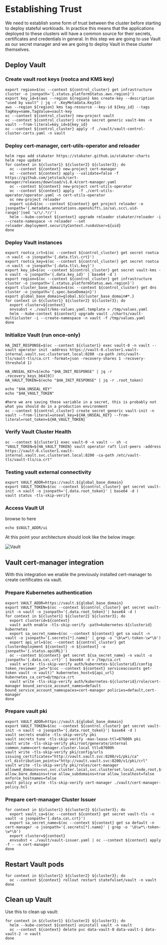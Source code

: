 # Establishing Trust

We need to establish some form of trust between the cluster before starting to deploy stateful workloads.
In practice this means that the applications deployed to these clusters will have a common source for their secrets, certificates and credentials in general.
In this step we are going to use Vault as our secret manager and we are going to deploy Vault in these cluster themselves.

## Deploy Vault

### Create vault root keys (rootca and KMS key)

```shell
export region=$(oc --context ${control_cluster} get infrastructure cluster -o jsonpath='{.status.platformStatus.aws.region}')
export key_id=$(aws --region ${region} kms create-key --description "used by vault" | jq -r .KeyMetadata.KeyId)
aws --region ${region} kms tag-resource --key-id ${key_id} --tags TagKey=name,TagValue=vault-key
oc --context ${control_cluster} new-project vault
oc --context ${control_cluster} create secret generic vault-kms -n vault --from-literal=key_id=${key_id}
oc --context ${control_cluster} apply -f ./vault/vault-control-cluster-certs.yaml -n vault
```

### Deploy cert-manager, cert-utils-operator and reloader

```shell
helm repo add stakater https://stakater.github.io/stakater-charts
helm repo update
for context in ${cluster1} ${cluster2} ${cluster3}; do
  oc --context ${context} new-project cert-manager
  oc --context ${context} apply --validate=false -f https://github.com/jetstack/cert-manager/releases/download/v1.0.4/cert-manager.yaml
  oc --context ${context} new-project cert-utils-operator
  oc --context ${context} apply  -f ./cert-utils-operator/operator.yaml -n cert-utils-operator
  oc new-project reloader
  export uid=$(oc --context ${context} get project reloader -o jsonpath='{.metadata.annotations.openshift\.io/sa\.scc\.uid-range}'|sed 's/\/.*//')
  helm --kube-context ${context} upgrade reloader stakater/reloader -i --create-namespace -n reloader --set reloader.deployment.securityContext.runAsUser=${uid}
done
```

### Deploy Vault instances

```shell
export rootca_crt=$(oc --context ${control_cluster} get secret rootca -n vault -o jsonpath='{.data.tls\.crt}')
export rootca_key=$(oc --context ${control_cluster} get secret rootca -n vault -o jsonpath='{.data.tls\.key}')
export key_id=$(oc --context ${control_cluster} get secret vault-kms -n vault -o jsonpath='{.data.key_id}' | base64 -d )
export region=$(oc --context ${control_cluster} get infrastructure cluster -o jsonpath='{.status.platformStatus.aws.region}')
export cluster_base_domain=$(oc --context ${control_cluster} get dns cluster -o jsonpath='{.spec.baseDomain}')
export global_base_domain=global.${cluster_base_domain#*.}
for context in ${cluster1} ${cluster2} ${cluster3}; do
  export cluster=${context}
  envsubst < ./vault/kms-values.yaml.template > /tmp/values.yaml
  helm --kube-context ${context} upgrade vault ./charts/vault-multicluster -i --create-namespace -n vault -f /tmp/values.yaml
done
```

### Initialize Vault (run once-only)

```shell
HA_INIT_RESPONSE=$(oc --context ${cluster1} exec vault-0 -n vault -- vault operator init -address https://vault-0.cluster1.vault-internal.vault.svc.clusterset.local:8200 -ca-path /etc/vault-tls/vault-tls/ca.crt -format=json -recovery-shares 1 -recovery-threshold 1)

HA_UNSEAL_KEY=$(echo "$HA_INIT_RESPONSE" | jq -r .recovery_keys_b64[0])
HA_VAULT_TOKEN=$(echo "$HA_INIT_RESPONSE" | jq -r .root_token)

echo "$HA_UNSEAL_KEY"
echo "$HA_VAULT_TOKEN"

#here we are saving these variable in a secret, this is probably not what you should do in a production environment
oc --context ${control_cluster} create secret generic vault-init -n vault --from-literal=unseal_key=${HA_UNSEAL_KEY} --from-literal=root_token=${HA_VAULT_TOKEN}
```

### Verify Vault Cluster Health

```shell
oc --context ${cluster1} exec vault-0 -n vault -- sh -c "VAULT_TOKEN=${HA_VAULT_TOKEN} vault operator raft list-peers -address https://vault-0.cluster1.vault-internal.vault.svc.clusterset.local:8200 -ca-path /etc/vault-tls/vault-tls/ca.crt"
```

### Testing vault external connectivity

```shell
export VAULT_ADDR=https://vault.${global_base_domain}
export VAULT_TOKEN=$(oc --context ${control_cluster} get secret vault-init -n vault -o jsonpath='{.data.root_token}' | base64 -d )
vault status -tls-skip-verify
```

### Access Vault UI

browse to here

```shell
echo $VAULT_ADDR/ui
```

At this point your architecture should look like the below image:

![Vault](./media/Vault.png)

## Vault cert-manager integration

With this integration we enable the previously installed cert-manager to create certificates via vault.

### Prepare Kubernetes authentication

```shell
export VAULT_ADDR=https://vault.${global_base_domain}
export VAULT_TOKEN=$(oc --context ${control_cluster} get secret vault-init -n vault -o jsonpath='{.data.root_token}'| base64 -d )
for context in ${cluster1} ${cluster2} ${cluster3}; do
  export clusterid=${context}
  vault auth enable -tls-skip-verify -path=kubernetes-${clusterid} kubernetes 
  export sa_secret_name=$(oc --context ${context} get sa vault -n vault -o jsonpath='{.secrets[*].name}' | grep -o '\b\w*\-token-\w*\b')
  export api_url=$(oc --context ${control_cluster} get clusterdeployment ${context} -n ${context} -o jsonpath='{.status.apiURL}')
  oc --context ${context} get secret ${sa_secret_name} -n vault -o jsonpath='{.data.ca\.crt}' | base64 -d > /tmp/ca.crt
  vault write -tls-skip-verify auth/kubernetes-${clusterid}/config token_reviewer_jwt="$(oc --context ${context} serviceaccounts get-token vault -n vault)" kubernetes_host=${api_url} kubernetes_ca_cert=@/tmp/ca.crt
  vault write -tls-skip-verify auth/kubernetes-${clusterid}/role/cert-manager bound_service_account_names=default bound_service_account_namespaces=cert-manager policies=default,cert-manager
done
```

### Prepare vault pki

```shell
export VAULT_ADDR=https://vault.${global_base_domain}
export VAULT_TOKEN=$(oc --context ${control_cluster} get secret vault-init -n vault -o jsonpath='{.data.root_token}'| base64 -d )
vault secrets enable -tls-skip-verify pki
vault secrets tune -tls-skip-verify -max-lease-ttl=87600h pki
vault write -tls-skip-verify pki/root/generate/internal common_name=cert-manager.cluster.local ttl=87600h
vault write -tls-skip-verify pki/config/urls issuing_certificates="http://vault.vault.svc:8200/v1/pki/ca" crl_distribution_points="http://vault.vault.svc:8200/v1/pki/crl"
vault write -tls-skip-verify pki/roles/cert-manager allowed_domains=svc,svc.cluster.local,svc.clusterset.local,node,root,${global_base_domain},yugabyte,keycloak,vault allow_bare_domains=true allow_subdomains=true allow_localhost=false enforce_hostnames=false
vault policy write -tls-skip-verify cert-manager ./vault/cert-manager-policy.hcl
```

### Prepare cert-manager Cluster Issuer

```shell
for context in ${cluster1} ${cluster2} ${cluster3}; do
  export vault_ca=$(oc --context ${context} get secret vault-tls -n vault -o jsonpath='{.data.ca\.crt}')
  export sa_secret_name=$(oc --context ${context} get sa default -n cert-manager -o jsonpath='{.secrets[*].name}' | grep -o '\b\w*\-token-\w*\b')
  export cluster=${context}
  envsubst < ./vault/vault-issuer.yaml | oc --context ${context} apply -f - -n cert-manager
done  
```

## Restart Vault pods

```shell
for context in ${cluster1} ${cluster2} ${cluster3}; do
  oc --context ${context} rollout restart statefulset/vault -n vault
done  
```

## Clean up Vault

Use this to clean up vault:

```shell
for context in ${cluster1} ${cluster2} ${cluster3}; do
  helm --kube-context ${context} uninstall vault -n vault
  oc --context ${context} delete pvc data-vault-0 data-vault-1 data-vault-2 -n vault
done  
```
